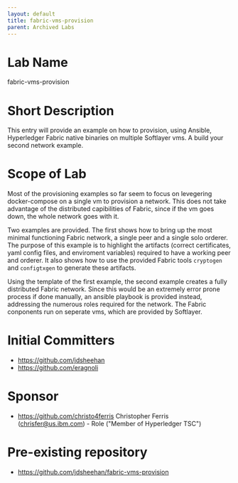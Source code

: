 ```yaml
---
layout: default
title: fabric-vms-provision
parent: Archived Labs
---
```

# Lab Name
fabric-vms-provision

# Short Description
This entry will provide an example on how to provision, using Ansible, Hyperledger Fabric native binaries on multiple Softlayer vms. A build your second network example.

# Scope of Lab
Most of the provisioning examples so far seem to focus on levegering docker-compose on a single vm to provision a network.
This does not take advantage of the distributed capibilities of Fabric, since if the vm goes down, the whole network goes with it.

Two examples are provided.
The first shows how to bring up the most minimal functioning Fabric network, a single peer and a single solo orderer.
The purpose of this example is to highlight the artifacts (correct certificates, yaml config files, and enviroment variables) required to have a working peer and orderer.
It also shows how to use the provided Fabric tools `cryptogen` and `configtxgen` to generate these artifacts.

Using the template of the first example, the second example creates a fully distributed Fabric network.
Since this would be an extremely error prone process if done manually, an ansible playbook is provided instead, addressing the numerous roles required for the network.
The Fabric conponents run on seperate vms, which are provided by Softlayer.

# Initial Committers
- https://github.com/jdsheehan
- https://github.com/eragnoli

# Sponsor
- https://github.com/christo4ferris  Christopher Ferris (chrisfer@us.ibm.com) - Role ("Member of Hyperledger TSC")

# Pre-existing repository
- https://github.com/jdsheehan/fabric-vms-provision
